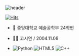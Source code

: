 ![header](https://capsule-render.vercel.app/api?type=waving&color=0:feb0ab,100:f5eded&height=250&section=header&text=Sion's%20Github&animation=fadeIn&fontColor=ffffff&fontSize=80&fontAlign=50&fontAlignY=42)

  [![Hits](https://hits.seeyoufarm.com/api/count/incr/badge.svg?url=https%3A%2F%2Fgithub.com%2Fskdigrace04&count_bg=%23000000&title_bg=%23FFAEB3&icon=github.svg&icon_color=%23FFFFFF&title=+TODAY+%2F+TOTAL&edge_flat=true)](https://hits.seeyoufarm.com)

- 🏫 중앙대학교 예술공학부 24학번
- 💁‍♀️ 고시연 / 2004.11.09
  
- ![Python](https://img.shields.io/badge/python-3670A0?style=for-the-badge&logo=python&logoColor=ffdd54)
  ![HTML5](https://img.shields.io/badge/html5-%23E34F26.svg?style=for-the-badge&logo=html5&logoColor=white)
  ![C++](https://img.shields.io/badge/c++-%2300599C.svg?style=for-the-badge&logo=c%2B%2B&logoColor=white)

<!--
**skdigrace04/skdigrace04** is a ✨ _special_ ✨ repository because its `README.md` (this file) appears on your GitHub profile.

Here are some ideas to get you started:

- 🔭 I’m currently working on ...
- 🌱 I’m currently learning ...
- 👯 I’m looking to collaborate on ...
- 🤔 I’m looking for help with ...
- 💬 Ask me about ...
- 📫 How to reach me: ...
- 😄 Pronouns: ...
- ⚡ Fun fact: ...
-->
